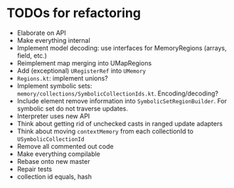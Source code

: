 # TODOs for refactoring

- Elaborate on API
- Make everything internal
- Implement model decoding: use interfaces for MemoryRegions (arrays, field, etc.)
- Reimplement map merging into UMapRegions
- Add (exceptional) `URegisterRef` into `UMemory`
- `Regions.kt`: implement unions? 
- Implement symbolic sets: `memory/collections/SymbolicCollectionIds.kt`. Encoding/decoding?
- Include element remove information into `SymbolicSetRegionBuilder`. For symbolic set do not traverse updates.
- Interpreter uses new API
- Think about getting rid of unchecked casts in ranged update adapters
- Think about moving `contextMemory` from each collectionId to `USymbolicCollectionId`
- Remove all commented out code
- Make everything compilable
- Rebase onto new master
- Repair tests
- collection id equals, hash